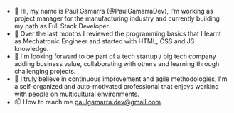 - 👋 Hi, my name is Paul Gamarra (@PaulGamarraDev), I'm working as project manager for the manufacturing industry and currently building my path as Full Stack Developer.
- 👀 Over the last months I reviewed the programming basics that I learnt as Mechatronic Engineer and started with HTML, CSS and JS knowledge.
- 🌱 I'm looking forward to be part of a tech startup / big tech company adding business value, collaborating with others and learning through challenging projects.
- 💞️ I truly believe in continuous improvement and agile methodologies, I'm a self-organized and auto-motivated professional that enjoys working with people on multicultural environments.
- 📫 How to reach me paulgamarra.dev@gmail.com

<!---
PaulGamarraDev/PaulGamarraDev is a ✨ special ✨ repository because its `README.md` (this file) appears on your GitHub profile.
You can click the Preview link to take a look at your changes.
--->
